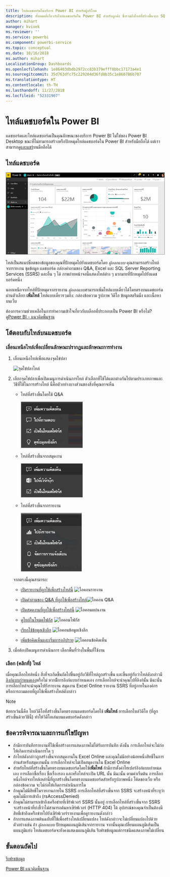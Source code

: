 ```yaml
---
title: ไทล์แดชบอร์ดในบริการ Power BI สำหรับผู้บริโภค
description: ทั้งหมดที่เกี่ยวกับไทล์แดชบอร์ดใน Power BI สำหรับลูกค้า ซึ่งรวมถึงไทล์ที่สร้างขึ้นจาก SQL Server Reporting Services (SSRS)
author: mihart
manager: kvivek
ms.reviewer: ''
ms.service: powerbi
ms.component: powerbi-service
ms.topic: conceptual
ms.date: 10/16/2018
ms.author: mihart
LocalizationGroup: Dashboards
ms.openlocfilehash: 1e86403dbdb2972cc83b379efff8bbc17173a4e1
ms.sourcegitcommit: 35d763dfc75c229204d36fd8b35c1e860786b707
ms.translationtype: HT
ms.contentlocale: th-TH
ms.lasthandoff: 11/27/2018
ms.locfileid: "52331907"
---
```

# <a name="dashboard-tiles-in-power-bi"></a>ไทล์แดชบอร์ดใน Power BI
แดชบอร์ดและไทล์แดชบอร์ดเป็นคุณลักษณะของบริการ Power BI ไม่ใช่ของ Power BI Desktop ขณะที่ไม่สามารถสร้างหรือปักหมุดไทล์แดชบอร์ดใน Power BI สำหรับมือถือได้ แต่เราสามารถ[ดูและแชร์](mobile/mobile-tiles-in-the-mobile-apps.md)บนมือถือได้ 

## <a name="dashboard-tiles"></a>ไทล์แดชบอร์ด
![แดชบอร์ด Power BI](./media/end-user-tiles/power-bi-dashboard.png)

ไทล์เป็นสแนปช็อตของข้อมูลของคุณที่ปักหมุดไปยังแดชบอร์ดโดย *ผู้ออกแบบ* คุณสามารถสร้างไทล์จากรายงาน ชุดข้อมูล แดชบอร์ด กล่องคำถามของ Q&A, Excel และ SQL Server Reporting Services (SSRS) และอื่น ๆ ได้  ภาพถ่ายหน้าจอนี้แสดงไทล์ต่าง ๆ มากมายที่ปักหมุดไปยังแดชบอร์ดหนึ่ง

นอกเหนือจากไทล์ที่ปักหมุดจากรายงาน *ผู้ออกแบบ*สามารถเพิ่มไทล์แบบเดี่ยวได้โดยตรงบนแดชบอร์ดผ่านตัวเลือก **เพิ่มไทล์** ไทล์แบบเดี่ยวรวมถึง: กล่องข้อความ รูปภาพ วิดีโอ ข้อมูลสตรีมมิ่ง และเนื้อหาบนเว็บ

ต้องการความช่วยเหลือในการทำความเข้าใจเกี่ยวกับบล็อกที่ประกอบเป็น Power BI หรือไม่?  ดู[Power BI - แนวคิดพื้นฐาน](end-user-basic-concepts.md)


## <a name="interacting-with-tiles-on-a-dashboard"></a>โต้ตอบกับไทล์บนแดชบอร์ด

### <a name="hover-over-a-tile-to-change-the-appearance-and-behavior"></a>เลื่อนเหนือไทล์เพื่อเปลี่ยนลักษณะปรากฏและลักษณะการทำงาน
1. เลื่อนเหนือไทล์เพื่อแสดงจุดไข่ปลา
   
    ![จุดไข่ปลาไทล์](./media/end-user-tiles/ellipses_new.png)
2. เลือกจุดไข่ปลาเพื่อเปิดเมนูการดำเนินการไทล์ ตัวเลือกที่ใช้ได้แตกต่างกันไปตามประเภทภาพและวิธีที่ใช้ในการสร้างไทล์ นี่คือตัวอย่างบางส่วนของสิ่งที่คุณอาจเห็น

    - ไทล์ที่สร้างขึ้นโดยใช้ Q&A
   
        ![ไอคอนจุดไข่ปลา](./media/end-user-tiles/power-bi-menu1.png)

    - ไทล์ที่สร้างขึ้นจากสมุดงาน
   
        ![ไอคอนจุดไข่ปลา](./media/end-user-tiles/power-bi-menu2.png)

    - ไทล์ที่สร้างขึ้นจากรายงาน
   
        ![ไอคอนจุดไข่ปลา](./media/end-user-tiles/power-bi-menu3.png)
   
    จากตรงนี้คุณสามารถ:
   
   * [เปิดรายงานที่ถูกใช้เพื่อสร้างไทล์นี้](end-user-reports.md) ![ไอคอนรายงาน](./media/end-user-tiles/chart-icon.jpg)  
   
   * [เปิดคำถามของ Q&A ที่ถูกใช้เพื่อสร้างไทล์](end-user-reports.md)![ไอคอน Q&A](./media/end-user-tiles/qna-icon.png)  
   

   * [เปิดสมุดงานที่ถูกใช้เพื่อสร้างไทล์นี้](end-user-reports.md) ![ไอคอนแผ่นงาน](./media/end-user-tiles/power-bi-open-worksheet.png)  
    * [ดูไทล์ในโหมดโฟกัส](end-user-focus.md) ![ไอคอนโฟกัส](./media/end-user-tiles/fullscreen-icon.jpg)  
     * [เรียกใช้ข้อมูลเชิงลึก](end-user-insights.md) ![ไอคอนข้อมูลเชิงลึก](./media/end-user-tiles/power-bi-insights.png)
    * [เพิ่มข้อคิดเห็นและเริ่มการอภิปราย](end-user-comment.md) ![ไอคอนข้อคิดเห็น ](./media/end-user-tiles/comment-icons.png)

3. เมื่อต้องปิดเมนูการดำเนินการ เลือกพื้นที่ว่างในพื้นที่ใช้งาน

### <a name="select-click-a-tile"></a>เลือก (คลิกที่) ไทล์
เมื่อคุณเลือกไทล์หนึ่ง สิ่งที่จะเกิดขึ้นถัดไปขึ้นอยู่กับวิธีที่ไทล์ถูกสร้างขึ้น และขึ้นอยู่กับว่าไทล์ดังกล่าวมี[ลิงก์แบบกำหนดเอง](../service-dashboard-edit-tile.md)หรือไม่ หากมีีการลิงก์แบบกำหนดเอง การเลือกไทล์จะนำคุณไปที่ลิงก์นั้น มิฉะนั้น การเลือกไทล์จะนำคุณไปยังรายงาน สมุดงาน Excel Online รายงาน SSRS ที่อยู่ภายในองค์กร หรือการถามตอบที่ถูกใช้เพื่อสร้างไทล์ดังกล่าว

> [!NOTE]
> ข้อยกเว้นนี้คือ ไทล์วิดีโอที่สร้างขึ้นโดยตรงบนแดชบอร์ดโดยใช้ **เพิ่มไทล์** การเลือกไทล์วิดีโอ (ที่ถูกสร้างขึ้นด้วยวิธีนี้) ทำให้วิดีโอเล่นบนแดชบอร์ดดังกล่าว   
> 
> 

## <a name="considerations-and-troubleshooting"></a>ข้อควรพิจารณาและการแก้ไขปัญหา
* ถ้ามีการบันทึกรายงานที่ใช้เพื่อสร้างการแสดงภาพไม่ได้รับการบันทึก ดังนั้น การเลือกไทล์จะไม่ก่อให้เกิดการดำเนินการใด ๆ
* ถ้าไทล์ดังกล่าวถูกสร้างขึ้นจากสมุดงานใน Excel Online และคุณไม่มีอย่างน้อยหนึ่งสิทธิ์ในการอ่านสำหรับสมุดงานนั้น การเลือกไทล์จะไม่เปิดสมุดงานใน Excel Online
* สำหรับไทล์ที่สร้างขึ้นโดยตรงบนแดชบอร์ดโดยใช้**เพิ่มไทล์** ถ้ามีการตั้งค่าไฮเปอร์ลิงก์แบบกำหนดเอง การเลือกชื่อเรื่อง ชื่อเรื่องรอง และหรือไทล์จะเปิด URL นั้น  มิฉะนั้น ตามค่าเริ่มต้น การเลือกหนึ่งไทล์จากไทล์เหล่านี้ที่ถูกสร้างขึ้นโดยตรงบนแดชบอร์ดสำหรับรูปภาพหนึ่ง โค้ดของเว็บ หรือกล่องข้อความ จะไม่ก่อให้เกิดการดำเนินการใด
* ถ้าคุณไม่มีสิทธิ์ในรายงานภายใน SSRS การเลือกไทล์ที่สร้างขึ้นจาก SSRS จะสร้างหน้าที่ระบุว่าคุณไม่มีการเข้าถึง (rsAccessDenied)
* ถ้าคุณไม่สามารถเข้าถึงเครือข่ายที่เซิร์ฟเวอร์ SSRS นั้นอยู่ การเลือกไทล์ที่สร้างขึ้นจาก SSRS จะสร้างหน้าที่บ่งชี้ว่าไม่สามารถค้นหาเซิร์ฟเวอร์ (HTTP 404) ได้ อุปกรณ์ของคุณจำเป็นต้องมีสิทธิ์เข้าถึงเครือข่ายไปยังเซิร์ฟเวอร์รายงานเพื่อดูรายงานดังกล่าว
* ถ้าการแสดงภาพต้นฉบับที่ใช้เพื่อสร้างไทล์เปลี่ยนแปลง ไทล์ดังกล่าวจะไม่เปลี่ยนแปลงไปด้วย  ตัวอย่างเช่น ถ้า *ผู้ออกแบบ* ปักหมุดแผนภูมิเส้นจากรายงาน จากนั้นคุณเปลี่ยนแผนภูมิเส้นเป็นแผนภูมิแท่ง ไทล์แดชบอร์ดจะยังคงแสดงแผนภูมิเส้น รีเฟรชข้อมูลแต่การชนิดแสดงภาพไม่เปลี่ยน

## <a name="next-steps"></a>ขั้นตอนถัดไป
[รีเฟรชข้อมูล](../refresh-data.md)

[Power BI แนวคิดพื้นฐาน](end-user-basic-concepts.md)
